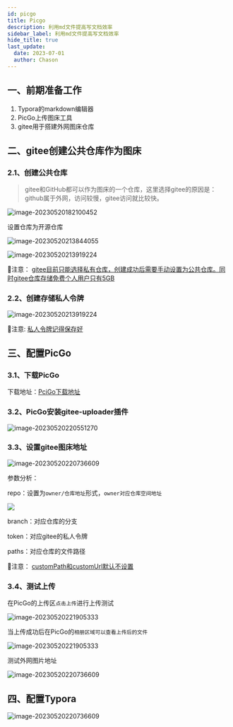 ```yaml
---
id: picgo
title: Picgo
description: 利用md文件提高写文档效率
sidebar_label: 利用md文件提高写文档效率
hide_title: true
last_update:
  date: 2023-07-01
  author: Chason
---
```


## 一、前期准备工作

1. Typora的markdown编辑器
2. PicGo上传图床工具
3. gitee用于搭建外网图床仓库

## 二、gitee创建公共仓库作为图床

### 2.1、创建公共仓库

> gitee和GitHub都可以作为图床的一个仓库，这里选择gitee的原因是：github属于外网，访问较慢，gitee访问就比较快。

![image-20230520182100452](https://gitee.com/szchason/pic_bed/raw/blogs/images/picgo/2023-05-21-1684639882-2c8662.png)

设置仓库为开源仓库

![image-20230520213844055](https://gitee.com/szchason/pic_bed/raw/blogs/images/picgo/2023-05-21-1684639894-66e637.png)

![image-20230520213919224](https://gitee.com/szchason/pic_bed/raw/blogs/images/picgo/2023-05-21-1684639897-002ca2.png)

👋注意： <u>gitee目前只能选择私有仓库，创建成功后需要手动设置为公共仓库。同时gitee仓库存储免费个人用户只有5GB</u>

### 2.2、创建存储私人令牌

![image-20230520213919224](https://gitee.com/szchason/pic_bed/raw/blogs/images/picgo/2023-05-21-1684639952-3cd7ec.png)

👋注意: <u>私人令牌记得保存好</u>

## 三、配置PicGo

### 3.1、下载PicGo

下载地址：[PciGo下载地址](https://github.com/Molunerfinn/PicGo)

### 3.2、PicGo安装gitee-uploader插件

![image-20230520220551270](https://gitee.com/szchason/pic_bed/raw/blogs/images/picgo/2023-05-21-1684639964-b1c2ed.png)

### 3.3、设置gitee图床地址

![image-20230520220736609](https://gitee.com/szchason/pic_bed/raw/blogs/images/picgo/2023-05-21-1684639968-9b049d.png)

参数分析：

repo：设置为`owner/仓库地址`形式，`owner对应仓库空间地址`

![](https://gitee.com/szchason/pic_bed/raw/blogs/images/picgo/2023-05-21-1684639982-b7a8b2.png)

branch：对应仓库的分支

token：对应gitee的私人令牌

paths：对应仓库的文件路径

👋注意： <u>customPath和customUrl默认不设置</u>

### 3.4、测试上传

在PicGo的上传区`点击上传`进行上传测试

![image-20230520221905333](https://gitee.com/szchason/pic_bed/raw/blogs/images/picgo/2023-05-21-1684639993-b4124f.png)

当上传成功后在PicGo的`相册区域可以查看上传后的文件`

![image-20230520221905333](https://gitee.com/szchason/pic_bed/raw/blogs/images/picgo/2023-05-21-1684640001-3ce32b.png)

测试外网图片地址

![image-20230520220736609](https://gitee.com/szchason/pic_bed/raw/blogs/images/picgo/2023-05-21-1684640005-1a7e10.png)

## 四、配置Typora

![image-20230520220736609](https://gitee.com/szchason/pic_bed/raw/blogs/images/picgo/2023-05-21-1684640011-09fbdb.png)
